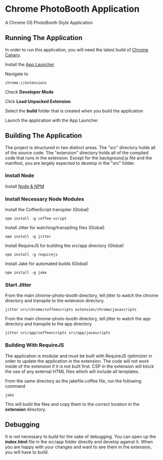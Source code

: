 # Chrome PhotoBooth Application
A Chrome OS PhotoBooth Style Application

## Running The Application
In order to run this application, you will need the latest build of [Chrome Canary](https://tools.google.com/dlpage/chromesxs/ "Google Chrome - Get a fast new browser. For PC, Mac, and Linux").

Install the [App Launcher](https://chrome.google.com/webstore/detail/odmpalfplhaahlgnkkonchfhpegdcgjm "Chrome Web Store - App Launcher")

Navigate to 

    chrome://extensions

Check **Developer Mode**

Click **Load Unpacked Extension**

Select the **build** folder that is created when you build the application

Launch the application with the App Launcher 

## Building The Application

The project is structured in two distinct areas.  The "src" directory holds all of the source code.  The "extension" directory holds all of the compiled code that runs in the extension.  Except for the background.js file and the manifest, you are largely expected to develop in the "src" folder.

### Install Node

Install [Node & NPM](http://nodejs.org/ "node.js")

### Install Necessary Node Modules

Install the CoffeeScript transpiler (Global)
	
	npm install -g coffee-script

Install Jitter for watching/transpiling files (Global)
	
	npm install -g jitter

Install RequireJS for building the src/app directory (Global)
	
	npm install -g requirejs

Install Jake for automated builds (Global)
	
	npm install -g jake

### Start Jitter

From the main chrome-photo-booth directory, tell jitter to watch the chrome directory and transpile to the extension directory.
	
	jitter src/chrome/coffeescripts extension/chrome/javascripts

From the main chrome-photo-booth directory, tell jitter to watch the app directory and transpile to the app directory
	
	jitter src/app/coffeescripts src/app/javascripts

### Building With RequireJS
The application is modular and must be built with RequireJS optimizier in order to update the application in the extension.  The code will not work inside of the extension if it is not built first.  CSP in the extension will block the use of any external HTML files which will include all templates.

From the same directory as the jakefile.coffee file, run the following command
	
	jake

This will build the files and copy them to the correct location in the **extension** directory.

## Debugging
It is not necessary to build for the sake of debugging.  You can open up the **index.html** file in the src/app folder directly and develop against it.  When you are happy with your changes and want to see them in the extension, you will have to build.